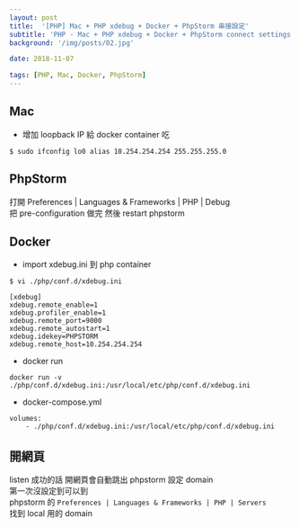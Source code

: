 ```yaml
---
layout: post
title:  '[PHP] Mac + PHP xdebug + Docker + PhpStorm 串接設定'
subtitle: 'PHP - Mac + PHP xdebug + Docker + PhpStorm connect settings'
background: '/img/posts/02.jpg'

date: 2018-11-07

tags: [PHP, Mac, Docker, PhpStorm]
---
```

 
## Mac 
- 增加 loopback IP 給 docker container 吃  
```
$ sudo ifconfig lo0 alias 10.254.254.254 255.255.255.0
```

## PhpStorm
打開 Preferences | Languages & Frameworks | PHP | Debug  
把 pre-configuration 做完 然後 restart phpstorm 

## Docker 
-  import xdebug.ini 到 php container
```
$ vi ./php/conf.d/xdebug.ini
```
```
[xdebug]
xdebug.remote_enable=1
xdebug.profiler_enable=1
xdebug.remote_port=9000
xdebug.remote_autostart=1
xdebug.idekey=PHPSTORM
xdebug.remote_host=10.254.254.254
```

- docker run
```
docker run -v ./php/conf.d/xdebug.ini:/usr/local/etc/php/conf.d/xdebug.ini
```
- docker-compose.yml
```
volumes:
    - ./php/conf.d/xdebug.ini:/usr/local/etc/php/conf.d/xdebug.ini
```

## 開網頁
listen 成功的話 開網頁會自動跳出 phpstorm 設定 domain  
第一次沒設定到可以到  
phpstorm 的 `Preferences | Languages & Frameworks | PHP | Servers`  
找到 local 用的 domain


